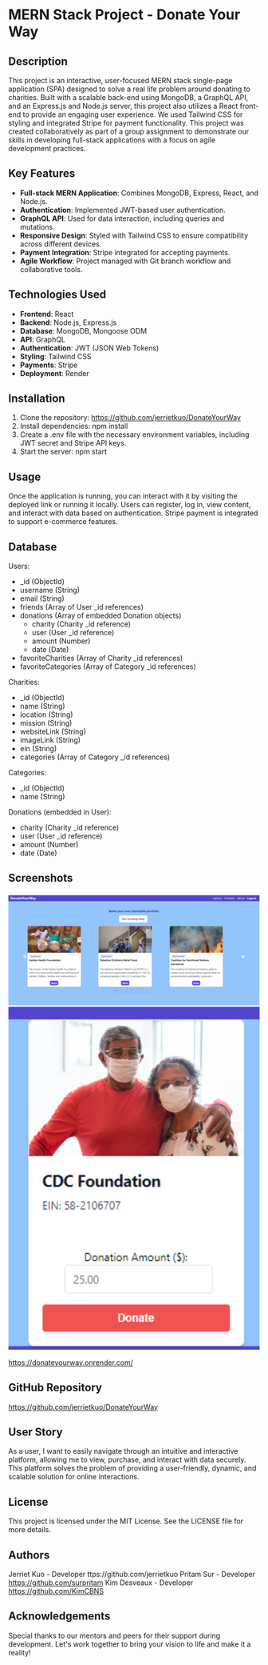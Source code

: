 # MERN Stack Project - Donate Your Way

## Description

This project is an interactive, user-focused MERN stack single-page application (SPA) designed to solve a real life problem around donating to charities. Built with a scalable back-end using MongoDB, a GraphQL API, and an Express.js and Node.js server, this project also utilizes a React front-end to provide an engaging user experience. We used Tailwind CSS for styling and integrated Stripe for payment functionality. This project was created collaboratively as part of a group assignment to demonstrate our skills in developing full-stack applications with a focus on agile development practices.

## Key Features

- **Full-stack MERN Application**: Combines MongoDB, Express, React, and Node.js.
- **Authentication**: Implemented JWT-based user authentication.
- **GraphQL API**: Used for data interaction, including queries and mutations.
- **Responsive Design**: Styled with Tailwind CSS to ensure compatibility across different devices.
- **Payment Integration**: Stripe integrated for accepting payments.
- **Agile Workflow**: Project managed with Git branch workflow and collaborative tools.

## Technologies Used

- **Frontend**: React
- **Backend**: Node.js, Express.js
- **Database**: MongoDB, Mongoose ODM
- **API**: GraphQL
- **Authentication**: JWT (JSON Web Tokens)
- **Styling**: Tailwind CSS
- **Payments**: Stripe
- **Deployment**: Render

## Installation

1. Clone the repository: https://github.com/jerrietkuo/DonateYourWay
2. Install dependencies: npm install
3. Create a .env file with the necessary environment variables, including JWT secret and Stripe API keys.
4. Start the server: npm start

## Usage
Once the application is running, you can interact with it by visiting the deployed link or running it locally. Users can register, log in, view content, and interact with data based on authentication. Stripe payment is integrated to support e-commerce features.

## Database
Users:
  - _id (ObjectId)
  - username (String)
  - email (String)
  - friends (Array of User _id references)
  - donations (Array of embedded Donation objects)
      - charity (Charity _id reference)
      - user (User _id reference)
      - amount (Number)
      - date (Date)
  - favoriteCharities (Array of Charity _id references)
  - favoriteCategories (Array of Category _id references)

Charities:
  - _id (ObjectId)
  - name (String)
  - location (String)
  - mission (String)
  - websiteLink (String)
  - imageLink (String)
  - ein (String)
  - categories (Array of Category _id references)

Categories:
  - _id (ObjectId)
  - name (String)

Donations (embedded in User):
  - charity (Charity _id reference)
  - user (User _id reference)
  - amount (Number)
  - date (Date)

## Screenshots
![Home Page Screenshot](./client/public/webdonate.png)
![Donation Screenshot](./client/public/webdonation.png)

https://donateyourway.onrender.com/

## GitHub Repository
https://github.com/jerrietkuo/DonateYourWay

## User Story
As a user, I want to easily navigate through an intuitive and interactive platform, allowing me to view, purchase, and interact with data securely. This platform solves the problem of providing a user-friendly, dynamic, and scalable solution for online interactions.

## License
This project is licensed under the MIT License. See the LICENSE file for more details.

## Authors

Jerriet Kuo - Developer  ttps://github.com/jerrietkuo
Pritam Sur - Developer https://github.com/surpritam
Kim Desveaux - Developer https://github.com/KimCBNS


## Acknowledgements
Special thanks to our mentors and peers for their support during development.
Let's work together to bring your vision to life and make it a reality!
